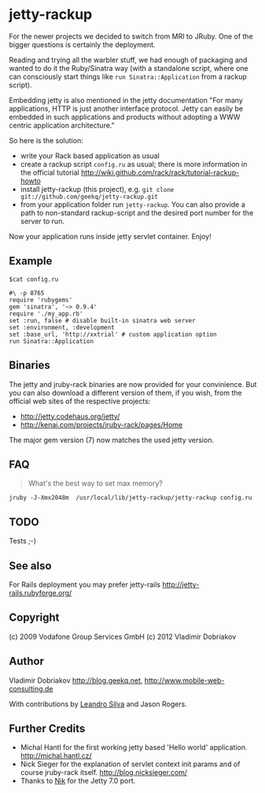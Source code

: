 jetty-rackup
============

For the newer projects we decided to switch from MRI to JRuby.  One of
the bigger questions is certainly the deployment.

Reading and trying all the warbler stuff, we had enough of packaging and
wanted to do it the Ruby/Sinatra way (with a standalone script, where
one can consciously start things like `run Sinatra::Application` from a
rackup script).

Embedding jetty is also mentioned in the jetty documentation "For many
applications, HTTP is just another interface protocol.  Jetty can easily
be embedded in such applications and products without adopting a WWW
centric application architecture."

So here is the solution:

* write your Rack based application as usual
* create a rackup script `config.ru` as usual; there is more information in
  the official tutorial
  <http://wiki.github.com/rack/rack/tutorial-rackup-howto>
* install jetty-rackup (this project), e.g. 
  `git clone git://github.com/geekq/jetty-rackup.git`
* from your application folder run `jetty-rackup`. You can also provide
  a path to non-standard rackup-script and the desired port
  number for the server to run.

Now your application runs inside jetty servlet container. Enjoy!


Example
-------
    $cat config.ru

    #\ -p 8765
    require 'rubygems'
    gem 'sinatra', '~> 0.9.4'
    require './my_app.rb'
    set :run, false # disable built-in sinatra web server
    set :environment, :development
    set :base_url, 'http://xxtrial' # custom application option
    run Sinatra::Application


Binaries
--------
The jetty and jruby-rack binaries are now provided for your convinience.
But you can also download a different version of them, if you wish, from
the official web sites of the respective projects:

* <http://jetty.codehaus.org/jetty/>
* <http://kenai.com/projects/jruby-rack/pages/Home>

The major gem version (7) now matches the used jetty version.

FAQ
---

> What's the best way to set max memory?

    jruby -J-Xmx2048m  /usr/local/lib/jetty-rackup/jetty-rackup config.ru

TODO
----

Tests ;-)

See also
--------
For Rails deployment you may prefer jetty-rails 
<http://jetty-rails.rubyforge.org/>


Copyright
---------
(c) 2009 Vodafone Group Services GmbH
(c) 2012 Vladimir Dobriakov


Author
------
Vladimir Dobriakov
<http://blog.geekq.net>, <http://www.mobile-web-consulting.de>

With contributions by [Leandro Silva](http://leandrosilva.com.br/) and
Jason Rogers.

Further Credits
---------------
* Michal Hantl for the first working jetty based 'Hello world'
  application. <http://michal.hantl.cz/>
* Nick Sieger for the explanation of servlet context init params and of 
  course jruby-rack itself. <http://blog.nicksieger.com/>
* Thanks to [Nik](https://github.com/11xor6) for the Jetty 7.0 port.


